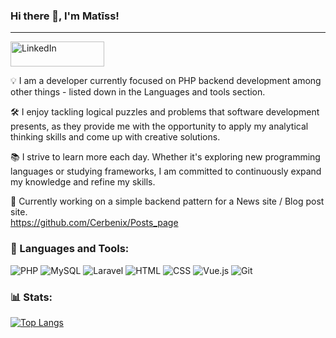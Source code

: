 ### Hi there 👋, I'm Matīss!
---
<a href="https://www.linkedin.com/in/matiss-porietis">
  <img src="https://img.shields.io/badge/-LinkedIn-blue?style=flat-square&logo=linkedin&logoColor=white" alt="LinkedIn" width="150" height="40">
</a>

💡 I am a developer currently focused on PHP backend development among other things - listed down in the Languages and tools section. 

🛠 I enjoy tackling logical puzzles and problems that software development presents, as they provide me with the opportunity to apply my analytical thinking skills and come up with creative solutions.

📚 I strive to learn more each day. Whether it's exploring new programming languages or studying frameworks, I am committed to continuously expand my knowledge and refine my skills.

🔭 Currently working on a simple backend pattern for a News site / Blog post site. <br>https://github.com/Cerbenix/Posts_page 

### 🧰 Languages and Tools:
![PHP](https://img.shields.io/badge/-PHP-777BB4?style=flat-square&logo=php&logoColor=white)
![MySQL](https://img.shields.io/badge/-MySQL-4479A1?style=flat-square&logo=mysql&logoColor=white)
![Laravel](https://img.shields.io/badge/-Laravel-FF2D20?style=flat-square&logo=laravel&logoColor=white)
![HTML](https://img.shields.io/badge/-HTML5-E34F26?style=flat-square&logo=html5&logoColor=white)
![CSS](https://img.shields.io/badge/-CSS3-1572B6?style=flat-square&logo=css3&logoColor=white)
![Vue.js](https://img.shields.io/badge/-Vue.js-4FC08D?style=flat-square&logo=vue.js&logoColor=white)
![Git](https://img.shields.io/badge/-Git-F05032?style=flat-square&logo=git&logoColor=white)

### 📊 Stats:
[![Top Langs](https://github-readme-stats.vercel.app/api/top-langs/?username=cerbenix&theme=dark)](https://github.com/cerbenix/github-readme-stats)
